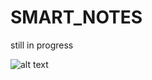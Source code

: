 # SMART_NOTES
still in progress

![alt text](https://github.com/SuryaKumarM/SMART_NOTES/tree/master/img/surya.jpg?raw=true)

